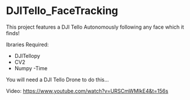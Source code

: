 # DJITello_FaceTracking
This project features a DJI Tello Autonomously following any face which it finds!


Ibraries Required:
  - DJITellopy
  - CV2
  - Numpy
  -Time
  
You will need a DJI Tello Drone to do this...

Video: https://www.youtube.com/watch?v=URSCmWMIkE4&t=156s
